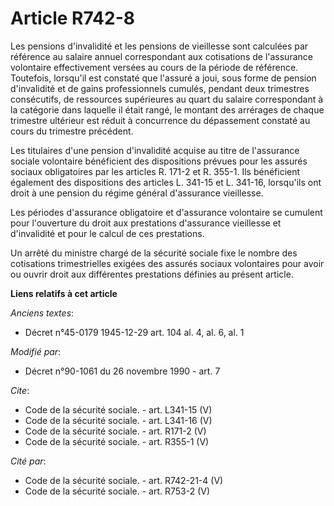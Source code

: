 # Article R742-8

Les pensions d'invalidité et les pensions de vieillesse sont calculées par référence au salaire annuel correspondant aux
cotisations de l'assurance volontaire effectivement versées au cours de la période de référence. Toutefois, lorsqu'il est
constaté que l'assuré a joui, sous forme de pension d'invalidité et de gains professionnels cumulés, pendant deux trimestres
consécutifs, de ressources supérieures au quart du salaire correspondant à la catégorie dans laquelle il était rangé, le
montant des arrérages de chaque trimestre ultérieur est réduit à concurrence du dépassement constaté au cours du trimestre
précédent. 

Les titulaires d'une pension d'invalidité acquise au titre de l'assurance sociale volontaire bénéficient des dispositions
prévues pour les assurés sociaux obligatoires par les articles R. 171-2 et R. 355-1. Ils bénéficient également des
dispositions des articles L. 341-15 et L. 341-16, lorsqu'ils ont droit à une pension du régime général d'assurance
vieillesse. 

Les périodes d'assurance obligatoire et d'assurance volontaire se cumulent pour l'ouverture du droit aux prestations
d'assurance vieillesse et d'invalidité et pour le calcul de ces prestations. 

Un arrêté du ministre chargé de la sécurité sociale fixe le nombre des cotisations trimestrielles exigées des assurés sociaux
volontaires pour avoir ou ouvrir droit aux différentes prestations définies au présent article.

**Liens relatifs à cet article**

_Anciens textes_:

  - Décret n°45-0179 1945-12-29 art. 104 al. 4, al. 6, al. 1

_Modifié par_:

  - Décret n°90-1061 du 26 novembre 1990 - art. 7

_Cite_:

  - Code de la sécurité sociale. - art. L341-15 (V)
  - Code de la sécurité sociale. - art. L341-16 (V)
  - Code de la sécurité sociale. - art. R171-2 (V)
  - Code de la sécurité sociale. - art. R355-1 (V)

_Cité par_:

  - Code de la sécurité sociale. - art. R742-21-4 (V)
  - Code de la sécurité sociale. - art. R753-2 (V)
